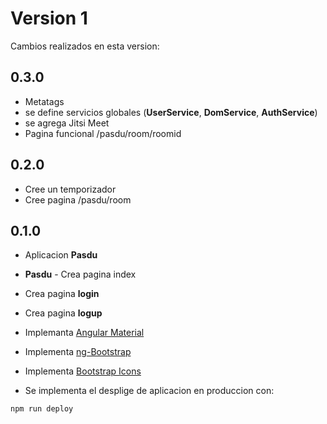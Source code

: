 # Version 1

Cambios realizados en esta version: 

## 0.3.0
- Metatags
- se define servicios globales (<b>UserService</b>, <b>DomService</b>, <b>AuthService</b>)
- se agrega Jitsi Meet
- Pagina funcional /pasdu/room/roomid

## 0.2.0
- Cree un temporizador
- Cree pagina /pasdu/room

## 0.1.0
- Aplicacion <b>Pasdu</b>
- <b>Pasdu</b> - Crea pagina index
- Crea pagina <b>login</b>
- Crea pagina <b>logup</b>
- Implemanta [Angular Material](https://material.angular.io)
- Implementa [ng-Bootstrap](https://ng-bootstrap.github.io/)
- Implementa [Bootstrap Icons](https://icons.getbootstrap.com/)

- Se implementa el desplige de aplicacion en produccion con:
```bash
npm run deploy
```